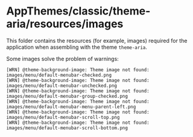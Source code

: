 # AppThemes/classic/theme-aria/resources/images

This folder contains the resources (for example, images) required for the application 
when assembling with the theme `theme-aria`.

Some images solve the problem of warnings:

```log
[WRN] @theme-background-image: Theme image not found: images/menu/default-menubar-checked.png
[WRN] @theme-background-image: Theme image not found: images/menu/default-menubar-unchecked.png
[WRN] @theme-background-image: Theme image not found: images/menu/default-menubar-group-checked.png
[WRN] @theme-background-image: Theme image not found: images/menu/default-menubar-menu-parent-left.png
[WRN] @theme-background-image: Theme image not found: images/menu/default-menubar-scroll-top.png
[WRN] @theme-background-image: Theme image not found: images/menu/default-menubar-scroll-bottom.png
```